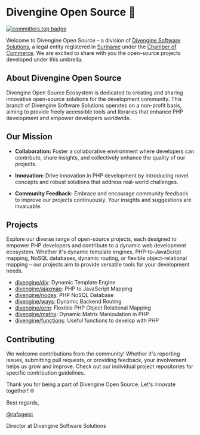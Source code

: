 # Divengine Open Source 🚀

[![committers.top badge](https://org-badge.committers.top/suriname_private/divengine.svg)](https://org-badge.committers.top/suriname_private/divengine)

Welcome to Divengine Open Source – a division of [Divengine Software Solutions](https://divengine.sr), a legal entity registered in [Suriname](https://wikipedia.org/wiki/Suriname) under the [Chamber of Commerce](https://kkf.sr). We are excited to share with you the open-source projects developed under this umbrella.

## About Divengine Open Source

Divengine Open Source Ecosystem is dedicated to creating and sharing innovative open-source solutions for the development community. This branch of Divengine Software Solutions operates on a non-profit basis, aiming to provide freely accessible tools and libraries that enhance PHP development and empower developers worldwide.

## Our Mission

- **Collaboration:** Foster a collaborative environment where developers can contribute, share insights, and collectively enhance the quality of our projects.
  
- **Innovation:** Drive innovation in PHP development by introducing novel concepts and robust solutions that address real-world challenges.

- **Community Feedback:** Embrace and encourage community feedback to improve our projects continuously. Your insights and suggestions are invaluable.

## Projects

Explore our diverse range of open-source projects, each designed to empower PHP developers and contribute to a dynamic web development ecosystem. Whether it's dynamic template engines, PHP-to-JavaScript mapping, NoSQL databases, dynamic routing, or flexible object-relational mapping – our projects aim to provide versatile tools for your development needs.

- [divengine/div](https://github.com/divengine/div): Dynamic Template Engine
- [divengine/ajaxmap](https://github.com/divengine/ajaxmap): PHP to JavaScript Mapping
- [divengine/nodes](https://github.com/divengine/nodes): PHP NoSQL Database
- [divengine/ways](https://github.com/divengine/ways): Dynamic Backend Routing
- [divengine/orm](https://github.com/divengine/orm): Flexible PHP Object Relational Mapping
- [divengine/matrix](https://github.com/divengine/matrix): Dynamic Matrix Manipulation in PHP
- [divengine/functions](https://github.com/divengine/functions): Useful functions to develop with PHP

## Contributing

We welcome contributions from the community! Whether it's reporting issues, submitting pull requests, or providing feedback, your involvement helps us grow and improve. Check out our individual project repositories for specific contribution guidelines.

Thank you for being a part of Divengine Open Source. Let's innovate together! 🌐

Best regards,

[@rafageist](https://github.com/rafageist)

Director at Divengine Software Solutions
